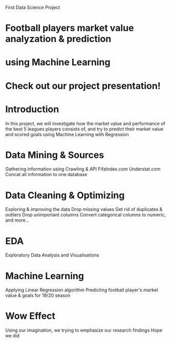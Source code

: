 First Data Science Project
# Football players market value analyzation &amp; prediction
# using Machine Learning

# Check out our project presentation!

# Introduction

In this project, we will investigate how the market value and performance of the best 5 leagues players consists of,
and try to predict their market value and scored goals using Machine Learning with Regression

# Data Mining & Sources
Gathering information using Crawling & API
FifaIndex.com
Understat.com
Concat all information to one database

# Data Cleaning & Optimizing
Exploring & improving the data
Drop missing values
Get rid of duplicates & outliers
Drop unimportant columns
Convert categorical columns to numeric, and more...

# EDA
Exploratory Data Analysis and Visualisations

# Machine Learning
Applying Linear Regression algorithm
Predicting football player's market value & goals for 19/20 season

# Wow Effect
Using our imagination, we trying to emphasize our research findings
Hope we did
